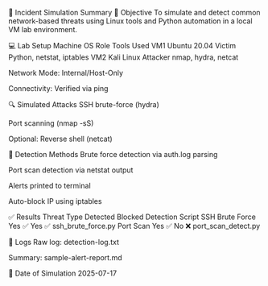 🧪 Incident Simulation Summary
🧰 Objective
To simulate and detect common network-based threats using Linux tools and Python automation in a local VM lab environment.

💻 Lab Setup
Machine	OS	Role	Tools Used
VM1	Ubuntu 20.04	Victim	Python, netstat, iptables
VM2	Kali Linux	Attacker	nmap, hydra, netcat

Network Mode: Internal/Host-Only

Connectivity: Verified via ping

🔍 Simulated Attacks
SSH brute-force (hydra)

Port scanning (nmap -sS)

Optional: Reverse shell (netcat)

🧠 Detection Methods
Brute force detection via auth.log parsing

Port scan detection via netstat output

Alerts printed to terminal

Auto-block IP using iptables

✅ Results
Threat Type	Detected	Blocked	Detection Script
SSH Brute Force	Yes ✅	Yes ✅	ssh_brute_force.py
Port Scan	Yes ✅	No ❌	port_scan_detect.py

📂 Logs
Raw log: detection-log.txt

Summary: sample-alert-report.md

📅 Date of Simulation
2025-07-17